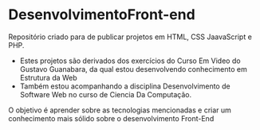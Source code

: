 # DesenvolvimentoFront-end

Repositório criado para de publicar projetos em HTML, CSS JaavaScript e PHP. 

- Estes projetos são derivados dos exercícios do Curso Em Video do Gustavo Guanabara, da qual estou desenvolvendo conhecimento em Estrutura da Web
- Também estou acompanhando a disciplina Desenvolvimento de Software Web no curso de Ciencia Da Computação.
 
O objetivo é aprender sobre as tecnologias mencionadas e criar um conhecimento mais sólido sobre o desenvolvimento Front-End


